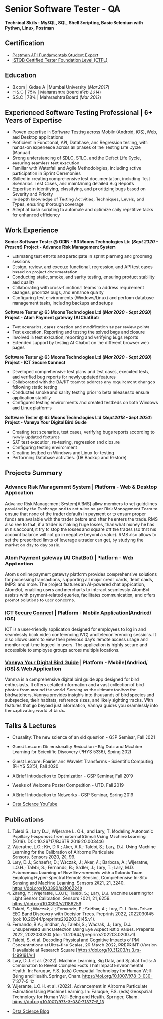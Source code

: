 # Senior Software Tester - QA

#### Technical Skills : MySQL, SQL, Shell Scripting, Basic Selenium with Python, Linux, Postman

## Certification
- [Postman API Fundamentals Student Expert](https://shorturl.at/s8UGF)
- [ISTQB Certified Tester Foundation Level (CTFL)](https://shorturl.at/leT5U)

## Education
- B.com | Grdae A | Mumbai University (_Mar 2017_)								       		
- H.S.C | 75%     | Maharashtra Board (_Feb 2014_)	 			        		
- S.S.C | 78%     | Maharashtra Board (_Mar 2012_)

## Experienced Software Testing Professional | 6+ Years of Expertise
- Proven expertise in Software Testing across Mobile (Android, iOS), Web, and Desktop applications
- Proficient in Functional, API, Database, and Regression testing, with hands-on experience across all phases of the Testing Life Cycle (Manual)
- Strong understanding of SDLC, STLC, and the Defect Life Cycle, ensuring seamless test execution
- Familiar with Waterfall and Agile Methodologies, including active participation in Sprint Ceremonies
- Skilled in creating comprehensive test documentation, including Test Scenarios, Test Cases, and maintaining detailed Bug Reports
- Expertise in identifying, classifying, and prioritizing bugs based on Severity and Priority
- In-depth knowledge of Testing Activities, Techniques, Levels, and Types, ensuring thorough coverage
- Adept at bash scripting to automate and optimize daily repetitive tasks for enhanced efficiency

## Work Experience
**Senior Software Tester @ ODIN - 63 Moons Technologies Ltd (_Sept 2020 - Present_)**
**Project - Advance Risk Management System**
- Estimating test efforts and participate in sprint planning and grooming sessions
- Design, review, and execute functional, regression, and API test cases based on project documentation
- Conducting static, smoke, and sanity testing, ensuring product stability and quality
- Collaborating with cross-functional teams to address requirement changes, prioritize bugs, and enhance quality
- Configuring test environments (Windows/Linux) and perform database management tasks, including backups and setups

**Software Tester @ 63 Moons Technologies Ltd (_Mar 2020 - Sept 2020_)**
**Project - Atom Payment gateway (AI ChatBot)**
- Test scenarios, cases creation and modification as per review points
- Test execution, Reporting and testing the solved bugs and closure
- Involved in test execution, reporting and verifying bugs reports
- Extended support by testing AI Chabot on the different browser web pages

**Software Tester @ 63 Moons Technologies Ltd (_Mar 2020 - Sept 2020_)**
**Project - ICT Secure Connect**
- Developed comprehensive test plans and test cases, executed tests, and verified bug reports for
newly updated features
- Collaborated with the BA/DT team to address any requirement changes following static testing
- Conducted smoke and sanity testing prior to beta releases to ensure application stability
- Configured testing environments and created testbeds on both Windows and Linux platforms

**Software Tester @ 63 Moons Technologies Ltd (_Sept 2018 - Sept 2020_)**
**Project - Vannya Your Digital Bird Guide**
- Creating test scenarios, test cases, verifying bugs reports according to newly updated features
- SAT test execution, re-testing, regression and closure
- Configuring testing environment
- Creating testbed on Windows and Linux for testing
- Performing Database activities. (DB Backup and Restore)

## Projects Summary
### Advance Risk Management System | Platform - Web & Desktop Application
Advance Risk Management System[ARMS] allow members to set guidelines provided by the Exchange and to set rules as per Risk Management Team to ensure that none of the trader defaults in payment or to ensure proper funds are available with the trader before and after he enters the trade. RMS also see to that, if a trader is making huge losses, than what money he has in his account, it try to stop the losses and square off the trades (so that his account balance will not go in negative beyond a value). RMS also allows to set the prescribed limits of leverage a trader can get, by studying the market on day to day basis.

### Atom Payment gateway (AI ChatBot) | Platform - Web Application
Atom's online payment gateway platform provides comprehensive solutions for processing transactions, supporting all major credit cards, debit cards, IMPS, and more. The project features an AI-powered chat application, AtomBot, enabling users and merchants to interact seamlessly. AtomBot assists with payment-related queries, facilitates communication, and offers prompt solutions to user concerns.

### [ICT Secure Connect](https://shorturl.at/qN8fb) | Platform - Mobile Application(Andriod/ iOS)
ICT is a user-friendly application designed for employees to log in and seamlessly book video conferencing (VC) and teleconferencing sessions. It also allows users to view their previous day’s remote access usage and monitor real-time logged-in users. The application is highly secure and accessible to employee groups across multiple locations.

### [Vannya Your Digital Bird Guide](https://shorturl.at/pRMZh) | Platform - Mobile(Andriod/ iOS) & Web Application
Vannya is a comprehensive digital bird guide app designed for bird enthusiasts. It offers detailed information and a vast collection of bird photos from around the world. Serving as the ultimate toolbox for birdwatchers, Vannya provides insights into thousands of bird species and subspecies, their habitats, reference sizes, and likely sighting tracks. With features that go beyond just information, Vannya guides you seamlessly into the captivating world of birds.

## Talks & Lectures
- Causality: The new science of an old question - GSP Seminar, Fall 2021
- Guest Lecture: Dimensionality Reduction - Big Data and Machine Learning for Scientific Discovery (PHYS 5336), Spring 2021
- Guest Lecture: Fourier and Wavelet Transforms - Scientific Computing (PHYS 5315), Fall 2020
- A Brief Introduction to Optimization - GSP Seminar, Fall 2019
- Weeks of Welcome Poster Competition - UTD, Fall 2019
- A Brief Introduction to Networks - GSP Seminar, Spring 2019

- [Data Science YouTube](https://www.youtube.com/channel/UCa9gErQ9AE5jT2DZLjXBIdA)

## Publications
1. Talebi S., Lary D.J., Wijeratne L. OH., and Lary, T. Modeling Autonomic Pupillary Responses from External Stimuli Using Machine Learning (2019). DOI: 10.26717/BJSTR.2019.20.003446
2. Wijeratne, L.O.; Kiv, D.R.; Aker, A.R.; Talebi, S.; Lary, D.J. Using Machine Learning for the Calibration of Airborne Particulate Sensors. Sensors 2020, 20, 99.
3. Lary, D.J.; Schaefer, D.; Waczak, J.; Aker, A.; Barbosa, A.; Wijeratne, L.O.H.; Talebi, S.; Fernando, B.; Sadler, J.; Lary, T.; Lary, M.D. Autonomous Learning of New Environments with a Robotic Team Employing Hyper-Spectral Remote Sensing, Comprehensive In-Situ Sensing and Machine Learning. Sensors 2021, 21, 2240. https://doi.org/10.3390/s21062240
4. Zhang, Y.; Wijeratne, L.O.H.; Talebi, S.; Lary, D.J. Machine Learning for Light Sensor Calibration. Sensors 2021, 21, 6259. https://doi.org/10.3390/s21186259
5. Talebi, S.; Waczak, J.; Fernando, B.; Sridhar, A.; Lary, D.J. Data-Driven EEG Band Discovery with Decision Trees. Preprints 2022, 2022030145 (doi: 10.20944/preprints202203.0145.v1).
6. Fernando, B.A.; Sridhar, A.; Talebi, S.; Waczak, J.; Lary, D.J. Unsupervised Blink Detection Using Eye Aspect Ratio Values. Preprints 2022, 2022030200 (doi: 10.20944/preprints202203.0200.v1).
7. Talebi, S. et al. Decoding Physical and Cognitive Impacts of PM Concentrations at Ultra-fine Scales, 29 March 2022, PREPRINT (Version 1) available at Research Square [https://doi.org/10.21203/rs.3.rs-1499191/v1]
8. Lary, D.J. et al. (2022). Machine Learning, Big Data, and Spatial Tools: A Combination to Reveal Complex Facts That Impact Environmental Health. In: Faruque, F.S. (eds) Geospatial Technology for Human Well-Being and Health. Springer, Cham. https://doi.org/10.1007/978-3-030-71377-5_12
9. Wijerante, L.O.H. et al. (2022). Advancement in Airborne Particulate Estimation Using Machine Learning. In: Faruque, F.S. (eds) Geospatial Technology for Human Well-Being and Health. Springer, Cham. https://doi.org/10.1007/978-3-030-71377-5_13

- [Data Science Blog](https://medium.com/@shawhin)
